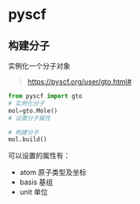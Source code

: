 # pyscf
## 构建分子
实例化一个分子对象
> https://pyscf.org/user/gto.html#

```python
from pyscf import gto
# 实例化分子
mol=gto.Mole()
# 设置分子属性

# 构建分子
mol.build()
```
可以设置的属性有：
- atom 原子类型及坐标
- basis 基组
- unit 单位